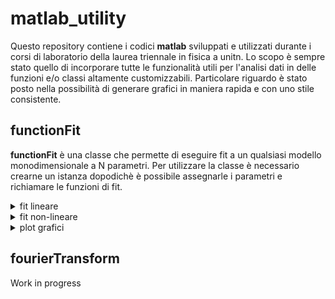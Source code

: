 # matlab_utility

Questo repository contiene i codici **matlab** sviluppati e utilizzati durante i corsi di
laboratorio della laurea triennale in fisica a unitn. Lo scopo è sempre stato quello di incorporare tutte le funzionalità utili per l'analisi dati in delle funzioni e/o classi altamente customizzabili. Particolare riguardo è stato posto nella possibilità di generare grafici in maniera rapida e con uno stile consistente.

## functionFit

**functionFit** è una classe che permette di eseguire fit a un qualsiasi modello monodimensionale a N parametri. Per utilizzare la classe è necessario crearne un istanza dopodichè è possibile assegnarle i parametri e richiamare le funzioni di fit.

<details>
<summary> fit lineare </summary>

Di seguito un esempio di fit lineare,

```matlab
% Istanza classe functionFit
fitter =  functionFit();
    
% Dati su cui eseguire il fit
fitter.datax = my_datax;
fitter.datay = my_datay;

% Incertezze sui dati
fitter.sigmax = my_sigmax;
fitter.sigmay = my_sigmay;

% Par è l'array contenente i parametri trovati, errpar il relativo array delle incertezze. 
[par, errpar, yfit, chi2norm] = fitter.linearFit();
```

</details>

<details>
<summary> fit non-lineare </summary>

```matlab
fitter =  functionFit();

fitter.datax = my_datax;
fitter.datay = my_datay;

fitter.sigmax = my_sigmax;
fitter.sigmay = my_sigmay;

% Fit a un modello sinusoidale
fitter.model = @(par, x) par(1)*sin(par(2)*x + par(3));

% Valori iniziali parametri
fitter.par = [0,0,0];

[par, errpar, yfit, chi2norm] = fitter.modelFit();
```

In questo caso specifico il fitter ha una libertà sul segno dell'ampiezza e il valore della fase. È possibile ridurre il range di valori per i parametri, forzando ad esempio l'ampiezza ai soli valori positivi tramite **upperBounds** e **lowerBounds**.

```matlab
fitter =  functionFit();

fitter.datax = my_datax;
fitter.datay = my_datay;

fitter.sigmax = my_sigmax;
fitter.sigmay = my_sigmay;

% Fit a un modello sinusoidale
fitter.model = @(par, x) par(1)*sin(par(2)*x + par(3));

% Valori iniziali parametri
fitter.par = [0,0,0];

% Limiti valori parametri
fitter.upperBounds = [inf inf 2*pi];
fitter.lowerBounds = [0 -inf 0];

[par, errpar, yfit, chi2norm] = fitter.modelFit();
```

</details>

<details>
<summary> plot grafici </summary>

Una tra le funzioni principali di questa classe è la possibilità di generare, oltre ai risultati del fit, anche il grafico dei residui. Il grafico generato è altamente customizzabile attraverso parametri di classe. Tutti i parametri sono elencati con nomi autoesplicativi nella sezione **arguments** della classe **functionFit**. Di seguito un esempio di un fit a una sinusoide smorzata.

```matlab
omega = 1000;

fitter = functionFit();

fitter.datax = my_datax;
fitter.datay = my_datay;

fitter.sigmax = my_sigmax;
fitter.sigmay = my_sigmay;

fitter.model = @(par, t) par(1)*cos((omega + par(2)) * t + par(3)).*exp(par(4)*t);

fitter.par = [0, 0, 0, 0];

fitter.upperBounds = [inf inf inf 0];
fitter.lowerBounds = [-inf -inf -inf -inf];

% Array contente unità di misura e nomi dei parametri da mostrare nella box
fitter.parnames = ["V_0","\delta{\omega_s}","\phi","\Upsilon"];
fitter.units = ["V","Hz","","s^{-1}"];

% Titolo grafico
fitter.name = "Smorzamento rapporto R1/R2=100";

% Label assi
fitter.labelx = "Tempo [s]";
fitter.labely = "Ampiezza [V]";
fitter.reslabely = "Scarti [V]";

% Posizione box parametri
fitter.boxPosition = [0.50 0.75];

% Funzione che esegue il fit, genera l'immagine e la salva in formato png
[par, errpar, yfit, chi2norm] = fitter.plotModelFit("plots/oscillazione_smorzata");
```

![Screenshot](example_images/esempio_plot.png)

</details>

## fourierTransform

Work in progress
